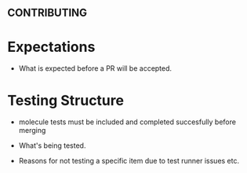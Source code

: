 ## CONTRIBUTING

# Expectations

  * What is expected before a PR will be accepted.

# Testing Structure

  * molecule tests must be included and completed succesfully before merging

  * What's being tested.

  * Reasons for not testing a specific item due to test runner issues etc.
